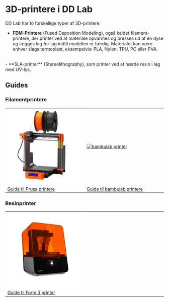 # 3D-printere i DD Lab

DD Lab har to forskellige typer af 3D-printere:

- **FDM-Printere** (Fused Deposition Modeling), også kaldet filament-printere, der printer ved at materiale opvarmes og presses ud af en dyse og lægges lag for lag indtil modellen er færdig. Materialet kan være enhver slags termoplast, eksempelvis: PLA, Nylon, TPU, PC eller PVA.
<br>
- **SLA-printer** (Stereolithography), som printer ved at hærde resin i lag med UV-lys.

## Guides

### Filamentprintere

<table>
  <tr>
    <td  width="50%"><a href="/Prusa-Printere/"><img src="Billeder/Prusa_i3_mk3.jpg" alt="Prusa printere"/></a></td>
    <td><a href="/Bambulab-printer/"><img src="https://3deksperten.dk/cdn/shop/products/bambu-lab-x1-carbon-combo_3Deksperten.webp?v=1677841787" alt="bambulab printer"/></a></td>
  </tr>
  <tr>
  <td> <a href="/Prusa-Printere/">Guide til Prusa printere</a> </td>
  <td> <a href="/Bambulab-printer/">Guide til bambulab printere</a>  </td>
  </tr>
</table>

### Resinprinter

<table>
  <tr>
    <td  width="50%"><a href="/Form3-Printer/"><img src="Billeder/Form3.png" alt="Form 3"/></a></td>
    <td> </td>
  </tr>
  <tr>
  <td> <a href="/Form3-Printer/">Guide til Form 3 printer</a> </td>
  <td></td>
  </tr>
</table>
